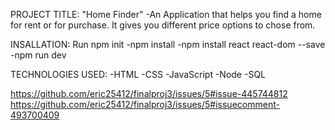 PROJECT TITLE:
"Home Finder"
-An Application that helps you find a home for rent or for purchase.
It gives you different price options to chose from.

INSALLATION: 
Run npm init
    -npm install 
    -npm install react react-dom --save
    -npm run dev

TECHNOLOGIES USED:
    -HTML
    -CSS
    -JavaScript
    -Node
    -SQL

https://github.com/eric25412/finalproj3/issues/5#issue-445744812
https://github.com/eric25412/finalproj3/issues/5#issuecomment-493700409
